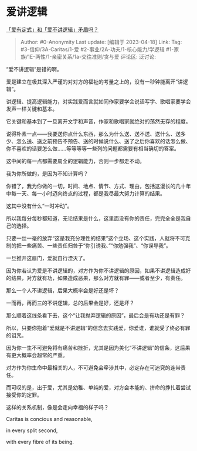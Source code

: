 # 爱讲逻辑
[「爱有定式」和「爱不讲逻辑」矛盾吗？](https://www.zhihu.com/question/595757505/answer/2985821195)

> Author: #0-Anonymity
> Last update: [编辑于 2023-04-18]
> Link:
> Tag: #3-信仰/3A-Caritas/1-爱 #2-事业/2A-功夫/1-核心能力/学逻辑 #1-家族/1E-两性/1-亲密关系/1a-交往准则/贪与爱
> 评论区:
> 泛讨论:

“爱不讲逻辑”是错的啊。

爱是建立在极其深入严谨的对对方的福祉的考量之上的，没有一秒钟能离开“讲逻辑”。

讲逻辑、提高逻辑能力，对实践爱而言就如同作家要学会说话写字、歌唱家要学会发声一样关键和基本。

它关键和基本到了一旦离开文字和声音，作家和歌唱家就绝对的荡然无存的程度。

说得朴素一点——我要送你点什么东西，那么为什么送、送不送、送什么、送多少、怎么送、送之前预告不预告、送的时候说什么、送了之后你喜欢的话怎么做、你不喜欢的话要怎么做……等等等等一些列的问题都需要有相当确切的答案。

这中间的每一点都需要周全的逻辑能力，否则一步都走不动。

我为你所做的，是因为不知计算吗？

你错了，我为你做的一切，时间、地点、情节、方式、理由，包括这漫长的几十年中每一天、每一小时迈向终点的过程，都是我尽最大努力计算的结果。

这其中没有什么“一时冲动”。

所以我每分每秒都知道，无论结果是什么，这里面没有你的责任，完完全全是我自己的选择。

只要一丝一毫的放弃“这是我充分理性的结果”这个立场、这个实践，人就将不可克制的把一些痛苦、一些责任归咎于“你引诱我、”“你勉强我”、“你误导我”。

一旦推开这扇门，爱就自行湮灭了。

因为你若认为爱是不讲逻辑的，对方作为你不讲逻辑的原因，如果不讲逻辑造成好的结果，对方就有功，如果造成恶果，那么对方就有罪——或者至少，有责任。

那么一个人不讲逻辑，后果大概率会是好还是坏？

一而再，再而三的不讲逻辑，总的后果会是好，还是坏？

那么顺着这线条看下去，这个“让我抛弃逻辑的原因”，最后会是有功还是有罪？

所以，只要你抱着“爱就是不讲逻辑”的信念去实践爱，你爱谁，谁就受了终必有罪的诅咒。

因为你一生不可避免将有痛苦和挫折，尤其是因为美化“不讲逻辑”的信条，这后果有更大概率会超常的严重。

对方作为你生命中最相关的人，不可避免会牵涉其中，必定存在可追究的连带责任。

而可叹的是，出于爱，尤其是幼稚、单纯的爱，对方会本能的、拼命的挣扎着尝试接受你的定罪。

这样的关系机制，像是会走向幸福的样子吗？

Caritas is concious and reasonable,

in every split second,

with every fibre of its being.
